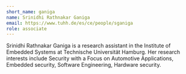 ```yaml
---
short_name: ganiga
name: Srinidhi Rathnakar Ganiga
email: https://www.tuhh.de/es/ce/people/sganiga
role: associate
---
```


Srinidhi Rathnakar Ganiga is a research assistant in the Institute of Embedded Systems at Technische Universität Hamburg. Her research interests include Security with a Focus on Automotive Applications, Embedded security, Software Engineering, Hardware security.